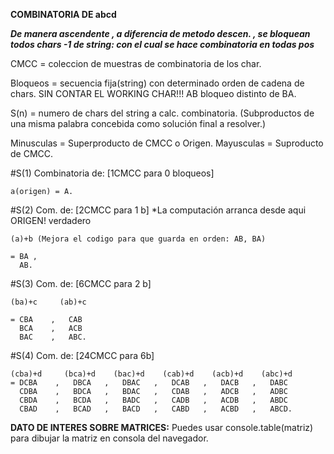    **COMBINATORIA DE abcd**


***De manera ascendente , a diferencia de metodo descen. , se bloquean***
***todos chars -1 de string: con el cual se hace combinatoria en todas pos***

CMCC = coleccion de muestras de combinatoria de los char.

Bloqueos = secuencia fija(string) con determinado orden de cadena de chars.
SIN CONTAR EL WORKING CHAR!!!
    AB bloqueo distinto de BA.  

S(n) = numero de chars del string  a calc. combinatoria. (Subproductos
de una misma palabra concebida como solución final a resolver.)

Minusculas = Superproducto de CMCC o Origen.
Mayusculas = Suproducto de CMCC.

#S(1) Combinatoria de:  [1CMCC para 0 bloqueos]

    a(origen) = A.

#S(2) Com. de:  [2CMCC para 1 b]  *La computación arranca desde aqui ORIGEN! verdadero

    (a)+b (Mejora el codigo para que guarda en orden: AB, BA)

    = BA ,
      AB.

#S(3) Com. de:  [6CMCC para 2 b]

    (ba)+c     (ab)+c       

    = CBA    ,   CAB
      BCA    ,   ACB
      BAC    ,   ABC.

#S(4) Com. de:  [24CMCC para  6b]

    (cba)+d     (bca)+d    (bac)+d    (cab)+d    (acb)+d    (abc)+d
    = DCBA    ,   DBCA   ,   DBAC   ,   DCAB   ,   DACB   ,   DABC
      CDBA    ,   BDCA   ,   BDAC   ,   CDAB   ,   ADCB   ,   ADBC
      CBDA    ,   BCDA   ,   BADC   ,   CADB   ,   ACDB   ,   ABDC
      CBAD    ,   BCAD   ,   BACD   ,   CABD   ,   ACBD   ,   ABCD.


**DATO DE INTERES SOBRE MATRICES:**
  Puedes usar console.table(matriz)
  para dibujar la matriz en consola del navegador.